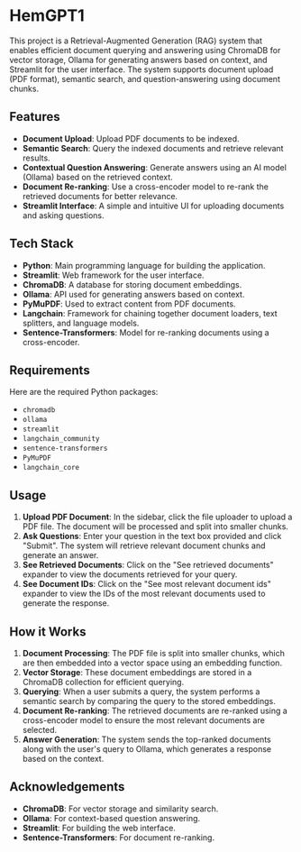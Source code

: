 # HemGPT1

This project is a Retrieval-Augmented Generation (RAG) system that enables efficient document querying and answering using ChromaDB for vector storage, Ollama for generating answers based on context, and Streamlit for the user interface. The system supports document upload (PDF format), semantic search, and question-answering using document chunks.

## Features

- **Document Upload**: Upload PDF documents to be indexed.
- **Semantic Search**: Query the indexed documents and retrieve relevant results.
- **Contextual Question Answering**: Generate answers using an AI model (Ollama) based on the retrieved context.
- **Document Re-ranking**: Use a cross-encoder model to re-rank the retrieved documents for better relevance.
- **Streamlit Interface**: A simple and intuitive UI for uploading documents and asking questions.

## Tech Stack

- **Python**: Main programming language for building the application.
- **Streamlit**: Web framework for the user interface.
- **ChromaDB**: A database for storing document embeddings.
- **Ollama**: API used for generating answers based on context.
- **PyMuPDF**: Used to extract content from PDF documents.
- **Langchain**: Framework for chaining together document loaders, text splitters, and language models.
- **Sentence-Transformers**: Model for re-ranking documents using a cross-encoder.

## Requirements

Here are the required Python packages:

- `chromadb`
- `ollama`
- `streamlit`
- `langchain_community`
- `sentence-transformers`
- `PyMuPDF`
- `langchain_core`

## Usage

1. **Upload PDF Document**: In the sidebar, click the file uploader to upload a PDF file. The document will be processed and split into smaller chunks.
2. **Ask Questions**: Enter your question in the text box provided and click "Submit". The system will retrieve relevant document chunks and generate an answer.
3. **See Retrieved Documents**: Click on the "See retrieved documents" expander to view the documents retrieved for your query.
4. **See Document IDs**: Click on the "See most relevant document ids" expander to view the IDs of the most relevant documents used to generate the response.

## How it Works

1. **Document Processing**: The PDF file is split into smaller chunks, which are then embedded into a vector space using an embedding function.
2. **Vector Storage**: These document embeddings are stored in a ChromaDB collection for efficient querying.
3. **Querying**: When a user submits a query, the system performs a semantic search by comparing the query to the stored embeddings.
4. **Document Re-ranking**: The retrieved documents are re-ranked using a cross-encoder model to ensure the most relevant documents are selected.
5. **Answer Generation**: The system sends the top-ranked documents along with the user's query to Ollama, which generates a response based on the context.

## Acknowledgements

- **ChromaDB**: For vector storage and similarity search.
- **Ollama**: For context-based question answering.
- **Streamlit**: For building the web interface.
- **Sentence-Transformers**: For document re-ranking.
